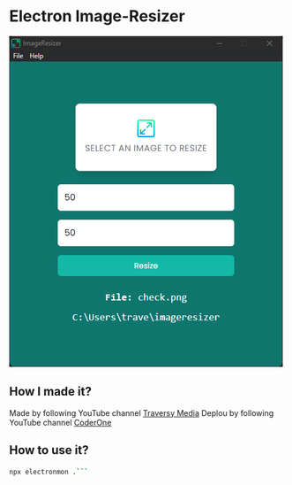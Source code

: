 # Electron Image-Resizer
![this is an image](https://github.com/newman-afk/electron/blob/master/assets/screen.png)
## How I made it?
Made by following YouTube channel [Traversy Media](https://youtu.be/ML743nrkMHw)
Deplou by following YouTube channel [CoderOne](https://youtu.be/ZApVu8rFlgw)
## How to use it?
```sh
npx electronmon .```
